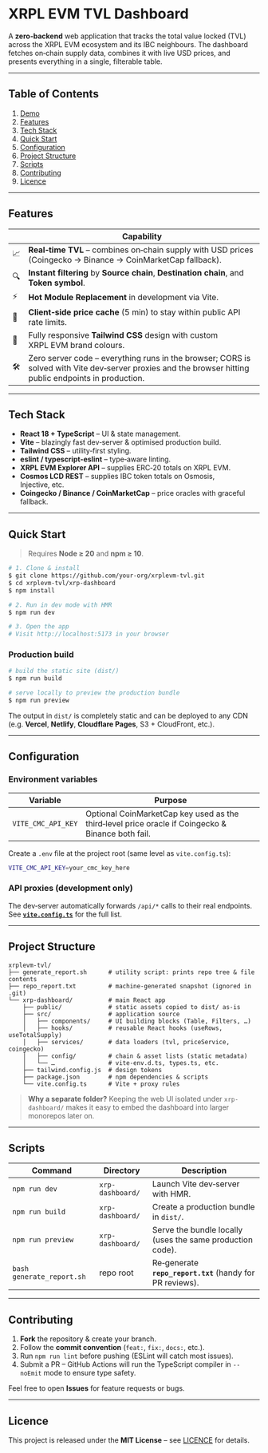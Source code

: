 # XRPL EVM TVL Dashboard

A **zero‑backend** web application that tracks the total value locked (TVL) across the XRPL EVM ecosystem and its IBC neighbours. The dashboard fetches on‑chain supply data, combines it with live USD prices, and presents everything in a single, filterable table.

---

## Table of Contents

1. [Demo](#demo)
2. [Features](#features)
3. [Tech Stack](#tech-stack)
4. [Quick Start](#quick-start)
5. [Configuration](#configuration)
6. [Project Structure](#project-structure)
7. [Scripts](#scripts)
8. [Contributing](#contributing)
9. [Licence](#licence)

---

## Features

|     | Capability                                                                                                                                             |
| --- | ------------------------------------------------------------------------------------------------------------------------------------------------------ |
| 📈  | **Real‑time TVL** – combines on‑chain supply with USD prices (Coingecko → Binance → CoinMarketCap fallback).                                           |
| 🔍  | **Instant filtering** by **Source chain**, **Destination chain**, and **Token symbol**.                                                                |
| ⚡   | **Hot Module Replacement** in development via Vite.                                                                                                    |
| 💾  | **Client‑side price cache** (5 min) to stay within public API rate limits.                                                                             |
| 🎨  | Fully responsive **Tailwind CSS** design with custom XRPL EVM brand colours.                                                                           |
| 🛠️ | Zero server code – everything runs in the browser; CORS is solved with Vite dev‑server proxies and the browser hitting public endpoints in production. |

---

## Tech Stack

* **React 18 + TypeScript** – UI & state management.
* **Vite** – blazingly fast dev‑server & optimised production build.
* **Tailwind CSS** – utility‑first styling.
* **eslint / typescript‑eslint** – type‑aware linting.
* **XRPL EVM Explorer API** – supplies ERC‑20 totals on XRPL EVM.
* **Cosmos LCD REST** – supplies IBC token totals on Osmosis, Injective, etc.
* **Coingecko / Binance / CoinMarketCap** – price oracles with graceful fallback.

---

## Quick Start

> Requires **Node ≥ 20** and **npm ≥ 10**.

```bash
# 1. Clone & install
$ git clone https://github.com/your‑org/xrplevm-tvl.git
$ cd xrplevm-tvl/xrp-dashboard
$ npm install

# 2. Run in dev mode with HMR
$ npm run dev

# 3. Open the app
# Visit http://localhost:5173 in your browser
```

### Production build

```bash
# build the static site (dist/)
$ npm run build

# serve locally to preview the production bundle
$ npm run preview
```

The output in `dist/` is completely static and can be deployed to any CDN (e.g. **Vercel**, **Netlify**, **Cloudflare Pages**, S3 + CloudFront, etc.).

---

## Configuration

### Environment variables

| Variable           | Purpose                                                                                           |
| ------------------ | ------------------------------------------------------------------------------------------------- |
| `VITE_CMC_API_KEY` | Optional CoinMarketCap key used as the third‑level price oracle if Coingecko & Binance both fail. |

Create a `.env` file at the project root (same level as `vite.config.ts`):

```bash
VITE_CMC_API_KEY=your_cmc_key_here
```

### API proxies (development only)

The dev‑server automatically forwards `/api/*` calls to their real endpoints. See **[`vite.config.ts`](xrp-dashboard/vite.config.ts)** for the full list.

---

## Project Structure

```
xrplevm-tvl/
├── generate_report.sh      # utility script: prints repo tree & file contents
├── repo_report.txt         # machine‑generated snapshot (ignored in .git)
└── xrp-dashboard/          # main React app
    ├── public/             # static assets copied to dist/ as‑is
    ├── src/                # application source
    │   ├── components/     # UI building blocks (Table, Filters, …)
    │   ├── hooks/          # reusable React hooks (useRows, useTotalSupply)
    │   ├── services/       # data loaders (tvl, priceService, coingecko)
    │   ├── config/         # chain & asset lists (static metadata)
    │   └── …               # vite-env.d.ts, types.ts, etc.
    ├── tailwind.config.js  # design tokens
    ├── package.json        # npm dependencies & scripts
    └── vite.config.ts      # Vite + proxy rules
```

> **Why a separate folder?** Keeping the web UI isolated under `xrp-dashboard/` makes it easy to embed the dashboard into larger monorepos later on.

---

## Scripts

| Command                   | Directory        | Description                                               |
| ------------------------- | ---------------- | --------------------------------------------------------- |
| `npm run dev`             | `xrp-dashboard/` | Launch Vite dev‑server with HMR.                          |
| `npm run build`           | `xrp-dashboard/` | Create a production bundle in `dist/`.                    |
| `npm run preview`         | `xrp-dashboard/` | Serve the bundle locally (uses the same production code). |
| `bash generate_report.sh` | repo root        | Re‑generate **`repo_report.txt`** (handy for PR reviews). |

---

## Contributing

1. **Fork** the repository & create your branch.
2. Follow the **commit convention** (`feat:`, `fix:`, `docs:`, etc.).
3. Run `npm run lint` before pushing (ESLint will catch most issues).
4. Submit a PR – GitHub Actions will run the TypeScript compiler in `--noEmit` mode to ensure type safety.

Feel free to open **Issues** for feature requests or bugs.

---

## Licence

This project is released under the **MIT License** – see [LICENCE](LICENCE) for details.
